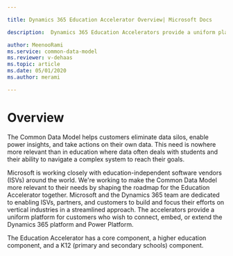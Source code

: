 ```yaml
---

title: Dynamics 365 Education Accelerator Overview| Microsoft Docs

description:  Dynamics 365 Education Accelerators provide a uniform platform for education customers to connect, embed, or extend the Dynamics 365 platform and Power Platform.

author: MeenooRami
ms.service: common-data-model
ms.reviewer: v-dehaas
ms.topic: article
ms.date: 05/01/2020
ms.author: merami

---
```


# Overview

The Common Data Model helps customers eliminate data silos, enable power insights, and take actions on their own data. This need is nowhere more relevant than in education where data often deals with students and their ability to navigate a complex system to reach their goals.

Microsoft is working closely with education-independent software vendors (ISVs) around the world. We're working to make the Common Data Model more relevant to their needs by shaping the roadmap for the Education Accelerator together. Microsoft and the Dynamics 365 team are dedicated to enabling ISVs, partners, and customers to build and focus their efforts on vertical industries in a streamlined approach. The accelerators provide a uniform platform for customers who wish to connect, embed, or extend the Dynamics 365 platform and Power Platform.

The Education Accelerator has a core component, a higher education component, and a K12 (primary and secondary schools) component.
